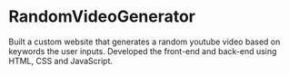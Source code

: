 # RandomVideoGenerator
Built a custom website that generates a random youtube video based on keywords the user inputs. Developed the front-end and back-end using HTML, CSS and JavaScript.  
